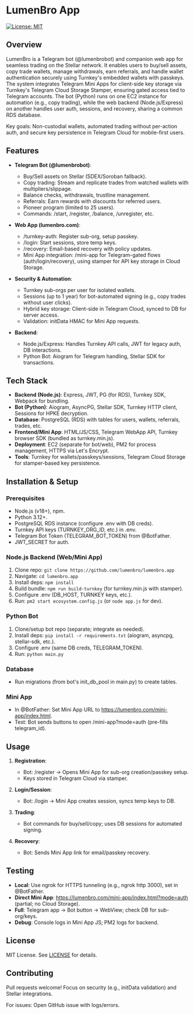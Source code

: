 # LumenBro App

[![License: MIT](https://img.shields.io/badge/License-MIT-yellow.svg)](https://opensource.org/licenses/MIT)

## Overview

LumenBro is a Telegram bot (@lumenbrobot) and companion web app for seamless trading on the Stellar network. It enables users to buy/sell assets, copy trade wallets, manage withdrawals, earn referrals, and handle wallet authentication securely using Turnkey's embedded wallets with passkeys. The system integrates Telegram Mini Apps for client-side key storage via Turnkey's Telegram Cloud Storage Stamper, ensuring gated access tied to Telegram accounts. The bot (Python) runs on one EC2 instance for automation (e.g., copy trading), while the web backend (Node.js/Express) on another handles user auth, sessions, and recovery, sharing a common RDS database.

Key goals: Non-custodial wallets, automated trading without per-action auth, and secure key persistence in Telegram Cloud for mobile-first users.

## Features

- **Telegram Bot (@lumenbrobot)**:
  - Buy/Sell assets on Stellar (SDEX/Soroban fallback).
  - Copy trading: Stream and replicate trades from watched wallets with multipliers/slippage.
  - Balance checks, withdrawals, trustline management.
  - Referrals: Earn rewards with discounts for referred users.
  - Pioneer program (limited to 25 users).
  - Commands: /start, /register, /balance, /unregister, etc.

- **Web App (lumenbro.com)**:
  - /turnkey-auth: Register sub-org, setup passkey.
  - /login: Start sessions, store temp keys.
  - /recovery: Email-based recovery with policy updates.
  - Mini App integration: /mini-app for Telegram-gated flows (auth/login/recovery), using stamper for API key storage in Cloud Storage.

- **Security & Automation**:
  - Turnkey sub-orgs per user for isolated wallets.
  - Sessions (up to 1 year) for bot-automated signing (e.g., copy trades without user clicks).
  - Hybrid key storage: Client-side in Telegram Cloud, synced to DB for server access.
  - Validation: initData HMAC for Mini App requests.

- **Backend**:
  - Node.js/Express: Handles Turnkey API calls, JWT for legacy auth, DB interactions.
  - Python Bot: Aiogram for Telegram handling, Stellar SDK for transactions.

## Tech Stack

- **Backend (Node.js)**: Express, JWT, PG (for RDS), Turnkey SDK, Webpack for bundling.
- **Bot (Python)**: Aiogram, AsyncPG, Stellar SDK, Turnkey HTTP client, Sessions for HPKE decryption.
- **Database**: PostgreSQL (RDS) with tables for users, wallets, referrals, trades, etc.
- **Frontend/Mini App**: HTML/JS/CSS, Telegram WebApp API, Turnkey browser SDK (bundled as turnkey.min.js).
- **Deployment**: EC2 (separate for bot/web), PM2 for process management, HTTPS via Let's Encrypt.
- **Tools**: Turnkey for wallets/passkeys/sessions, Telegram Cloud Storage for stamper-based key persistence.

## Installation & Setup

### Prerequisites
- Node.js (v18+), npm.
- Python 3.12+.
- PostgreSQL RDS instance (configure .env with DB creds).
- Turnkey API keys (TURNKEY_ORG_ID, etc.) in .env.
- Telegram Bot Token (TELEGRAM_BOT_TOKEN) from @BotFather.
- JWT_SECRET for auth.

### Node.js Backend (Web/Mini App)
1. Clone repo: `git clone https://github.com/lumenbro/lumenbro.app`
2. Navigate: `cd lumenbro.app`
3. Install deps: `npm install`
4. Build bundle: `npm run build-turnkey` (for turnkey.min.js with stamper).
5. Configure .env (DB_HOST, TURNKEY keys, etc.).
6. Run: `pm2 start ecosystem.config.js` (or `node app.js` for dev).

### Python Bot
1. Clone/setup bot repo (separate; integrate as needed).
2. Install deps: `pip install -r requirements.txt` (aiogram, asyncpg, stellar-sdk, etc.).
3. Configure .env (same DB creds, TELEGRAM_TOKEN).
4. Run: `python main.py`

### Database
- Run migrations (from bot's init_db_pool in main.py) to create tables.

### Mini App
- In @BotFather: Set Mini App URL to https://lumenbro.com/mini-app/index.html.
- Test: Bot sends buttons to open /mini-app?mode=auth (pre-fills telegram_id).

## Usage

1. **Registration**:
   - Bot: /register → Opens Mini App for sub-org creation/passkey setup.
   - Keys stored in Telegram Cloud via stamper.

2. **Login/Session**:
   - Bot: /login → Mini App creates session, syncs temp keys to DB.

3. **Trading**:
   - Bot commands for buy/sell/copy; uses DB sessions for automated signing.

4. **Recovery**:
   - Bot: Sends Mini App link for email/passkey recovery.

## Testing

- **Local**: Use ngrok for HTTPS tunneling (e.g., ngrok http 3000), set in @BotFather.
- **Direct Mini App**: https://lumenbro.com/mini-app/index.html?mode=auth (partial; no Cloud Storage).
- **Full**: Telegram app → Bot button → WebView; check DB for sub-org/keys.
- **Debug**: Console logs in Mini App JS; PM2 logs for backend.

## License

MIT License. See [LICENSE](LICENSE) for details.

## Contributing

Pull requests welcome! Focus on security (e.g., initData validation) and Stellar integrations.

For issues: Open GitHub issue with logs/errors.
